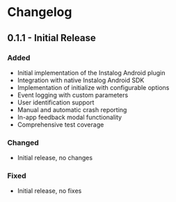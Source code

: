 # Changelog

## 0.1.1 - Initial Release

### Added
- Initial implementation of the Instalog Android plugin
- Integration with native Instalog Android SDK
- Implementation of initialize with configurable options
- Event logging with custom parameters
- User identification support
- Manual and automatic crash reporting
- In-app feedback modal functionality
- Comprehensive test coverage

### Changed
- Initial release, no changes

### Fixed
- Initial release, no fixes 